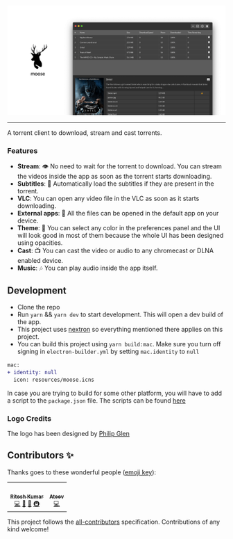 ![](./banner.png)

---

A torrent client to download, stream and cast torrents.

### Features

- **Stream**: 👁 No need to wait for the torrent to download. You can stream the videos inside the app as soon as the torrent starts downloading.
- **Subtitles**: 📖 Automatically load the subtitles if they are present in the torrent.
- **VLC**: You can open any video file in the VLC as soon as it starts downloading.
- **External apps**: 💪 All the files can be opened in the default app on your device.
- **Theme**: 🎨 You can select any color in the preferences panel and the UI will look good in most of them because the whole UI has been designed using opacities.
- **Cast**: 📺 You can cast the video or audio to any chromecast or DLNA enabled device.
- **Music**: 🎶 You can play audio inside the app itself.

## Development

- Clone the repo
- Run `yarn` && `yarn dev` to start development. This will open a dev build of the app.
- This project uses [nextron](https://github.com/saltyshiomix/nextron) so everything mentioned there applies on this project.
- You can build this project using `yarn build:mac`. Make sure you turn off signing in `electron-builder.yml` by setting `mac.identity` to `null`

```diff
mac:
+ identity: null
  icon: resources/moose.icns
```

In case you are trying to build for some other platform, you will have to add a script to the `package.json` file. The scripts can be found [here](https://github.com/saltyshiomix/nextron#build-options)

### Logo Credits

The logo has been designed by [Philip Glen](https://thenounproject.com/pglenn/)

## Contributors ✨

Thanks goes to these wonderful people ([emoji key](https://allcontributors.org/docs/en/emoji-key)):

<!-- ALL-CONTRIBUTORS-LIST:START - Do not remove or modify this section -->
<!-- prettier-ignore-start -->
<!-- markdownlint-disable -->
<table>
  <tr>
    <td align="center"><a href="https://riteshkr.com"><img src="https://avatars3.githubusercontent.com/u/5389035?v=4" width="100px;" alt=""/><br /><sub><b>Ritesh Kumar</b></sub></a><br /><a href="https://github.com/ritz078/moose/commits?author=ritz078" title="Code">💻</a> <a href="#design-ritz078" title="Design">🎨</a> <a href="#ideas-ritz078" title="Ideas, Planning, & Feedback">🤔</a> <a href="#infra-ritz078" title="Infrastructure (Hosting, Build-Tools, etc)">🚇</a></td>
    <td align="center"><a href="http://www.ateev.in"><img src="https://avatars0.githubusercontent.com/u/2234088?v=4" width="100px;" alt=""/><br /><sub><b>Ateev</b></sub></a><br /><a href="https://github.com/ritz078/moose/commits?author=ateev" title="Code">💻</a></td>
  </tr>
</table>

<!-- markdownlint-enable -->
<!-- prettier-ignore-end -->

<!-- ALL-CONTRIBUTORS-LIST:END -->

This project follows the [all-contributors](https://github.com/all-contributors/all-contributors) specification. Contributions of any kind welcome!
